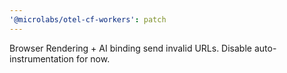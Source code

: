 ```yaml
---
'@microlabs/otel-cf-workers': patch
---
```


Browser Rendering + AI binding send invalid URLs. Disable auto-instrumentation for now.
